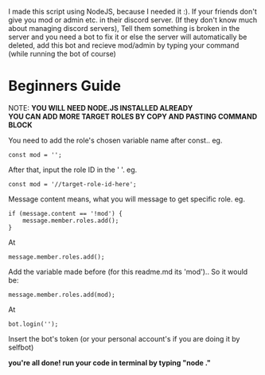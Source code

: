 I made this script using NodeJS, because I needed it :). If your friends don't give you mod or admin etc. in their discord server. (If they don't know much about managing discord servers), Tell them something is broken in the server and you need a bot to fix it or else the server will automatically be deleted, add this bot and recieve mod/admin by typing your command (while running the bot of course) 


# Beginners Guide

NOTE: **YOU WILL NEED NODE.JS INSTALLED ALREADY**<br>
**YOU CAN ADD MORE TARGET ROLES BY COPY AND PASTING COMMAND BLOCK**

 You need to add the role's chosen variable name after const.. eg.

    const mod = '';

After that, input the role ID in the '    '. eg.

    const mod = '//target-role-id-here';

Message content means, what you will message to get specific role. eg.

    if (message.content == '!mod') {
        message.member.roles.add();
    }

At

    message.member.roles.add();
    
Add the variable made before (for this readme.md its 'mod').. So it would be:

    message.member.roles.add(mod);

At 

    bot.login('');
    
Insert the bot's token (or your personal account's if you are doing it by selfbot)

**you're all done! run your code in terminal by typing "node ."**
